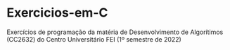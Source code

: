 # Exercicios-em-C

 Exercícios de programação da matéria de Desenvolvimento de Algorítimos (CC2632) do Centro Universitário FEI (1º semestre de 2022)
